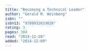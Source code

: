 ```yaml
---
title: "Becoming a Technical Leader"
author: "Gerald M. Weinberg"
isbn: ""
isbn13: "9780932633026"
rating: 3
pages: 304
read: "2014-12-28"
added: "2014-12-09"
---
```



